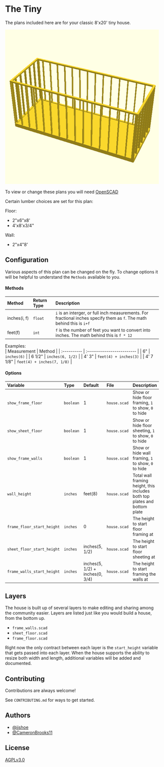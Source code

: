 # The Tiny

The plans included here are for your classic 8'x20' tiny house.

![The Tiny](images/house.png?raw=true "The Tiny")

To view or change these plans you will need [OpenSCAD](https://openscad.org/)

Certain lumber choices are set for this plan:

Floor:

- 2"x6"x8'
- 4'x8'x3/4"

Wall:

- 2"x4"8'

## Configuration

Various aspects of this plan can be changed on the fly. To change options it will be helpful to understand
the `Methods` available to you.

#### Methods

| Method            | Return Type | Description                                                                                                             |
| :---------------- | :---------- | :---------------------------------------------------------------------------------------------------------------------- |
| inches(i,&nbsp;f) | `float`     | `i` is an interger, or full inch measurements. For fractional inches specify them as `f`. The math behind this is `i+f` |
| feet(f)           | `int`       | `f` is the number of feet you want to convert into inches. The math behind this is `f * 12`                             |

Examples:  
| Measurement | Method |
| :---------- | :------------------------- |
| 6" | `inches(6)` |
| 6 1/2" | `inches(6, 1/2)` |
| 4' 3" | `feet(4) + inches(3)` |
| 4' 7 1/8" | `feet(4) + inches(7, 1/8)` |

#### Options

| Variable                   | Type      | Default                         | File         | Description                                                               |
| :------------------------- | :-------- | :------------------------------ | :----------- | :------------------------------------------------------------------------ |
| `show_frame_floor`         | `boolean` | 1                               | `house.scad` | Show or hide floor framing, `1` to show, `0` to hide                      |
| `show_sheet_floor`         | `boolean` | 1                               | `house.scad` | Show or hide floor sheeting, `1` to show, `0` to hide                     |
| `show_frame_walls`         | `boolean` | 1                               | `house.scad` | Show or hide wall framing, `1` to show, `0` to hide                       |
| `wall_height`              | `inches`  | feet(8)                         | `house.scad` | Total wall framing height, this includes both top plates and bottom plate |
| `frame_floor_start_height` | `inches`  | 0                               | `house.scad` | The height to start floor framing at                                      |
| `sheet_floor_start_height` | `inches`  | inches(5, 1/2)                  | `house.scad` | The height to start floor sheeting at                                     |
| `frame_walls_start_height` | `inches`  | inches(5, 1/2) + inches(0, 3/4) | `house.scad` | The height to start framing the walls at                                  |

## Layers

The house is built up of several layers to make editing and sharing among the community easier. Layers are listed just like you would build a house, from the bottom up.

- `frame_walls.scad`
- `sheet_floor.scad`
- `frame_floor.scad`

Right now the only contract between each layer is the `start_height` variable that gets passed into each layer. When the house supports the ability to resize both width and length, additional variables will be added and documented.

## Contributing

Contributions are always welcome!

See `CONTRIBUTING.md` for ways to get started.

## Authors

- [@jjshoe](https://www.github.com/jjshoe)
- [@CameronBrooks11](https://github.com/CameronBrooks11)

## License

[AGPLv3.0](https://www.gnu.org/licenses/agpl-3.0.en.html)
